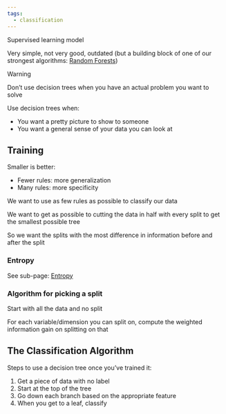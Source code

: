 ```yaml
---
tags:
  - classification
---
```


Supervised learning model

Very simple, not very good, outdated (but a building block of one of our strongest algorithms: [Random Forests](Random%20Forests.md))

> [!warning]
> Don’t use decision trees when you have an actual problem you want to solve

Use decision trees when:

- You want a pretty picture to show to someone
- You want a general sense of your data you can look at

## Training

Smaller is better:

- Fewer rules: more generalization
- Many rules: more specificity

We want to use as few rules as possible to classify our data

We want to get as possible to cutting the data in half with every split to get the smallest possible tree

So we want the splits with the most difference in information before and after the split

### Entropy

See sub-page: [Entropy](Entropy.md)

### Algorithm for picking a split

Start with all the data and no split

For each variable/dimension you can split on, compute the weighted information gain on splitting on that

## The Classification Algorithm

Steps to use a decision tree once you’ve trained it:

1. Get a piece of data with no label
2. Start at the top of the tree
3. Go down each branch based on the appropriate feature
4. When you get to a leaf, classify